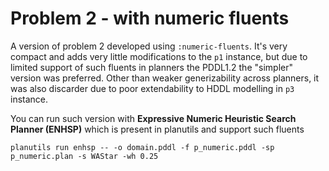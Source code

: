 # Problem 2 - with numeric fluents

A version of problem 2 developed using `:numeric-fluents`. It's very compact and adds very little modifications to the `p1` instance, but due to limited support of such fluents in planners the PDDL1.2 the "simpler" version was preferred. Other than weaker generizability across planners, it was also discarder due to poor extendability to HDDL modelling in `p3` instance.

You can run such version with **Expressive Numeric Heuristic Search Planner (ENHSP)** which is present in planutils and support such fluents 


```
planutils run enhsp -- -o domain.pddl -f p_numeric.pddl -sp p_numeric.plan -s WAStar -wh 0.25
```